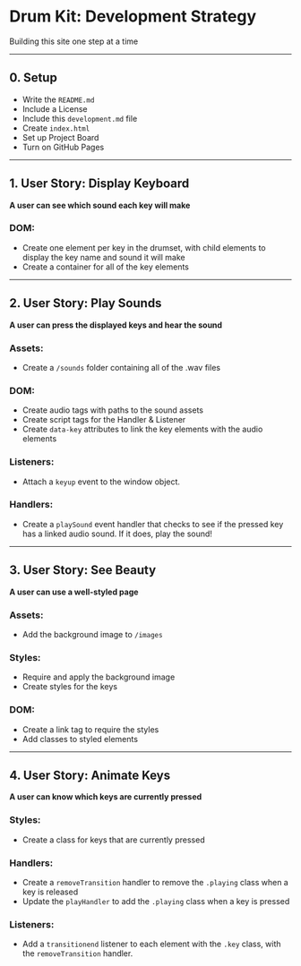 # Drum Kit: Development Strategy

Building this site one step at a time

---

## 0. Setup

* Write the `README.md`
* Include a License
* Include this `development.md` file
* Create  `index.html`
* Set up Project Board
* Turn on GitHub Pages

---

## 1. User Story: Display Keyboard

__A user can see which sound each key will make__

### DOM:

* Create one element per key in the drumset, with child elements to display the key name and sound it will make
* Create a container for all of the key elements

---

## 2. User Story: Play Sounds

__A user can press the displayed keys and hear the sound__

### Assets:

* Create a `/sounds` folder containing all of the .wav files

### DOM:

* Create audio tags with paths to the sound assets
* Create script tags for the Handler & Listener
* Create `data-key` attributes to link the key elements with the audio elements

### Listeners:

* Attach a `keyup` event to the window object.

### Handlers:

* Create a `playSound` event handler that checks to see if the pressed key has a linked audio sound. If it does, play the sound!

---

## 3. User Story: See Beauty

__A user can use a well-styled page__

### Assets:

* Add the background image to  `/images`

### Styles:

* Require and apply the background image
* Create styles for the keys

### DOM:

* Create a link tag to require the styles
* Add classes to styled elements

---

## 4. User Story: Animate Keys

__A user can know which keys are currently pressed__

### Styles:

* Create a class for keys that are currently pressed

### Handlers:

* Create a `removeTransition` handler to remove the `.playing` class when a key is released
* Update the `playHandler` to add the `.playing` class when a key is pressed

### Listeners:

* Add a `transitionend` listener to each element with the `.key` class, with the `removeTransition` handler.